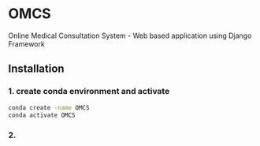 # OMCS
Online Medical Consultation System - Web based application using Django Framework

## Installation
### 1. create conda environment and activate
```bash
conda create -name OMCS
conda activate OMCS
```
### 2. 
